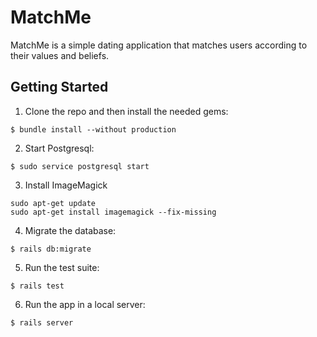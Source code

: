 # MatchMe

MatchMe is a simple dating application that matches users according to their values and beliefs.

## Getting Started

1. Clone the repo and then install the needed gems:

```
$ bundle install --without production
```

2. Start Postgresql:

```
$ sudo service postgresql start
```

3. Install ImageMagick

```
sudo apt-get update
sudo apt-get install imagemagick --fix-missing
```

4. Migrate the database:

```
$ rails db:migrate
```

5. Run the test suite:

```
$ rails test
```

6. Run the app in a local server:

```
$ rails server
```
